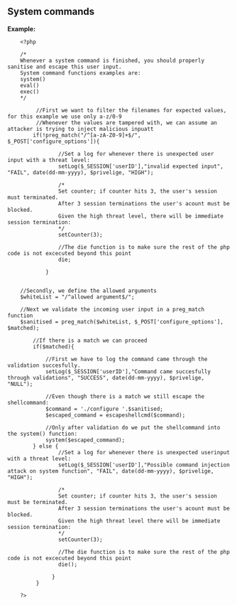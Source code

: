 
System commands
-------

**Example:**



	    <?php

		/*
		Whenever a system command is finished, you should properly sanitise and escape this user input.
		System command functions examples are:
		system()
		eval()
		exec()
		*/

			 //First we want to filter the filenames for expected values, for this example we use only a-z/0-9
			 //Whenever the values are tampered with, we can assume an attacker is trying to inject malicious inpuatt
			if(!preg_match("/^[a-zA-Z0-9]+$/", $_POST['configure_options']){

					//Set a log for whenever there is unexpected user input with a threat level:
					setLog($_SESSION['userID'],"invalid expected input", "FAIL", date(dd-mm-yyyy), $privelige, "HIGH");

					/*
					Set counter; if counter hits 3, the user's session must terminated.
					After 3 session terminations the user's acount must be blocked.
					Given the high threat level, there will be immediate session termination:
					*/
					setCounter(3);
					
					//The die function is to make sure the rest of the php code is not excecuted beyond this point
					die;
			
				}
	 

		//Secondly, we define the allowed arguments
		$whiteList = "/^allowed argument$/";

		//Next we validate the incoming user input in a preg_match function
		$sanitised = preg_match($whiteList, $_POST['configure_options'], $matched);

			//If there is a match we can proceed 
			if($matched){
		
				//First we have to log the command came through the validation succesfully.
				setLog($_SESSION['userID'],"Command came succesfully through validations", "SUCCESS", date(dd-mm-yyyy), $privelige, "NULL");
		
				//Even though there is a match we still escape the shellcommand:
				$command = './configure '.$sanitised;
				$escaped_command = escapeshellcmd($command); 
		
				//Only after validation do we put the shellcommand into the system() function:
				system($escaped_command); 
			} else {		
					//Set a log for whenever there is unexpected userinput with a threat level:
					setLog($_SESSION['userID'],"Possible command injection attack on system function", "FAIL", date(dd-mm-yyyy), $privelige, "HIGH");       
			
					/*
					Set counter; if counter hits 3, the user's session must be terminated.
					After 3 session terminations the user's acount must be blocked.
					Given the high threat level there will be immediate session termination:
					*/
					setCounter(3);
					
			 		//The die function is to make sure the rest of the php code is not excecuted beyond this point
					die(); 
			
				  }
			 }

		?>


		
